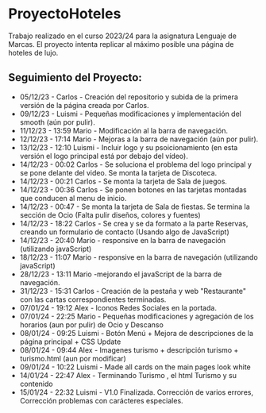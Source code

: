 # ProyectoHoteles
Trabajo realizado en el curso 2023/24 para la asignatura Lenguaje de Marcas.
El proyecto intenta replicar al máximo posible una página de hoteles de lujo.

## Seguimiento del Proyecto: 
- 05/12/23 - Carlos - Creación del repositorio y subida de la primera versión de la página creada por Carlos.
- 09/12/23 - Luismi - Pequeñas modificaciones y implementación del smooth (aún por pulir).
- 11/12/23 - 13:59 Mario - Modificación al la barra de navegación.
- 12/12/23 - 17:14 Mario - Mejoras a la barra de navegación (aún por pulir).
- 13/12/23 - 12:10 Luismi - Incluir logo y su psoicionamiento (en esta versión el logo principal está por debajo del vídeo).
- 14/12/23 - 00:02 Carlos - Se soluciona el problema del logo principal y se pone delante del video. Se monta la tarjeta de Discoteca.
- 14/12/23 - 00:21 Carlos - Se monta la tarjeta de Sala de juegos.
- 14/12/23 - 00:36 Carlos - Se ponen botones en las tarjetas montadas que conducen al menu de inicio. 
- 14/12/23 - 00:47 - Se monta la tarjeta de Sala de fiestas. Se termina la sección de Ocio (Falta pulir diseños, colores y fuentes)
- 14/12/23 - 18:22 Carlos - Se crea y se da formato a la parte Reservas, creando un formulario de contacto (Usando algo de JavaScript)  
- 14/12/23 - 20:40 Mario - responsive en la barra de navegación (utilizando javaScript)
- 18/12/23 - 11:07 Mario - responsive en la barra de navegación (utilizando javaScript)
- 28/12/23 - 13:11 Mario -mejorando el javaScript de la barra de navegación.
- 31/12/23 - 15:31 Carlos - Creación de la pestaña y web "Restaurante" con las cartas correspondientes terminadas.
- 07/01/24 - 19:12 Alex - Iconos Redes Sociales en la portada.
- 07/01/24 - 22:25 Mario - Pequeñas modificaciones y agregación de los horarios (aun por pulir) de Ocio y Descanso
- 08/01/24 - 09:25 Luismi - Botón Menú + Mejora de descripciones de la página principal + CSS Update
- 08/01/24 - 09:44 Alex - Imagenes turismo + descripción turismo + turismo.html (aun por modificar)
- 09/01/24 - 10:22 Luismi - Made all cards on the main pages look white
- 14/01/24 - 22:47 Alex - Terminando Turismo , el html Turismo y su contenido
- 15/01/24 - 22:32 Luismi - V1.0 Finalizada. Corrección de varios errores, Corrección problemas con carácteres especiales.